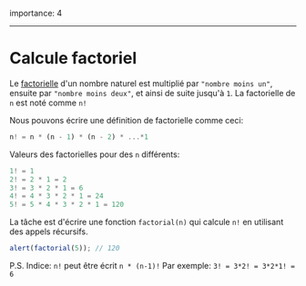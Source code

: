 importance: 4

---

# Calcule factoriel

Le [factorielle](https://en.wikipedia.org/wiki/Factorial) d'un nombre naturel est multiplié par `"nombre moins un"`, ensuite par `"nombre moins deux"`, et ainsi de suite jusqu'à `1`.
La factorielle de `n` est noté comme `n!`

Nous pouvons écrire une définition de factorielle comme ceci:

```js
n! = n * (n - 1) * (n - 2) * ...*1
```

Valeurs des factorielles pour des `n` différents:

```js
1! = 1
2! = 2 * 1 = 2
3! = 3 * 2 * 1 = 6
4! = 4 * 3 * 2 * 1 = 24
5! = 5 * 4 * 3 * 2 * 1 = 120
```

La tâche est d'écrire une fonction `factorial(n)` qui calcule `n!` en utilisant des appels récursifs.

```js
alert(factorial(5)); // 120
```

P.S.
Indice: `n!` peut être écrit `n * (n-1)!` Par exemple: `3! = 3*2! = 3*2*1! = 6`
